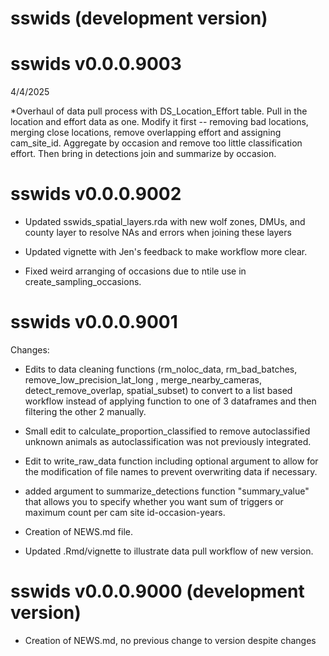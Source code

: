 # sswids (development version)

# sswids v0.0.0.9003
4/4/2025

*Overhaul of data pull process with DS_Location_Effort table. Pull in the location and effort data as one. Modify it first -- removing bad locations, merging close locations, remove overlapping effort and assigning cam_site_id. Aggregate by occasion and remove too little classification effort. Then bring in detections join and summarize by occasion.

# sswids v0.0.0.9002

* Updated sswids_spatial_layers.rda with new wolf zones, DMUs, and county layer to resolve NAs and errors when joining
  these layers
  
* Updated vignette with Jen's feedback to make workflow more clear.

* Fixed weird arranging of occasions due to ntile use in create_sampling_occasions.

# sswids v0.0.0.9001

Changes:

* Edits to data cleaning functions (rm_noloc_data, rm_bad_batches, remove_low_precision_lat_long
, merge_nearby_cameras, detect_remove_overlap, spatial_subset) to convert to a list based workflow instead of applying function to one of 3 dataframes and then filtering the other 2 manually.

* Small edit to calculate_proportion_classified to remove autoclassified unknown animals as autoclassification was not previously integrated.

* Edit to write_raw_data function including optional argument to allow for the modification of file names to prevent overwriting data if necessary.

* added argument to summarize_detections function "summary_value" that allows you to specify whether you want sum of triggers or maximum count per cam site id-occasion-years.

* Creation of NEWS.md file.

* Updated .Rmd/vignette to illustrate data pull workflow of new version.


# sswids v0.0.0.9000 (development version)

* Creation of NEWS.md, no previous change to version despite changes
